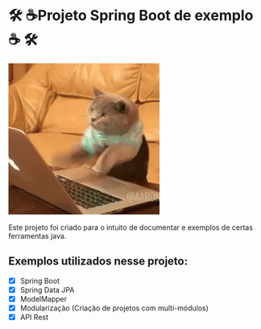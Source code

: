 # 🛠️ ☕Projeto Spring Boot de exemplo☕ 🛠️
![img.gif](cat-computer.gif)

Este projeto foi criado para o intuito de documentar e exemplos de certas ferramentas java.

## Exemplos utilizados nesse projeto:

- [x] Spring Boot
- [x] Spring Data JPA
- [x] ModelMapper
- [x] Modularização (Criação de projetos com multi-módulos)
- [x] API Rest